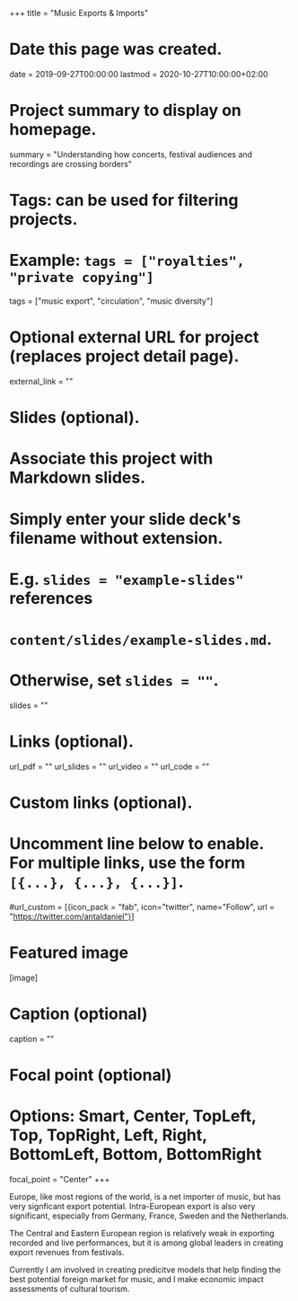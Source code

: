 +++
title = "Music Exports & Imports"

# Date this page was created.
date = 2019-09-27T00:00:00
lastmod = 2020-10-27T10:00:00+02:00

# Project summary to display on homepage.
summary = "Understanding how concerts, festival audiences and recordings are crossing borders"

# Tags: can be used for filtering projects.
# Example: `tags = ["royalties", "private copying"]`
tags = ["music export", "circulation", "music diversity"]

# Optional external URL for project (replaces project detail page).
external_link = ""

# Slides (optional).
#   Associate this project with Markdown slides.
#   Simply enter your slide deck's filename without extension.
#   E.g. `slides = "example-slides"` references 
#   `content/slides/example-slides.md`.
#   Otherwise, set `slides = ""`.
slides = ""

# Links (optional).
url_pdf = ""
url_slides = ""
url_video = ""
url_code = ""

# Custom links (optional).
#   Uncomment line below to enable. For multiple links, use the form `[{...}, {...}, {...}]`.
#url_custom = [{icon_pack = "fab", icon="twitter", name="Follow", url = "https://twitter.com/antaldaniel"}]

# Featured image
[image]
  # Caption (optional)
  caption = ""
  
  # Focal point (optional)
  # Options: Smart, Center, TopLeft, Top, TopRight, Left, Right, BottomLeft, Bottom, BottomRight
  focal_point = "Center"
+++

Europe, like most regions of the world, is a net importer of music, but has very signficant export potential. Intra-European export is also very significant, especially from Germany, France, Sweden and the Netherlands.

The Central and Eastern European region is relatively weak in exporting recorded and live performances, but it is among global leaders in creating export revenues from festivals.

Currently I am involved in creating predicitve models that help finding the best potential foreign market for music, and I make economic impact assessments of cultural tourism.




